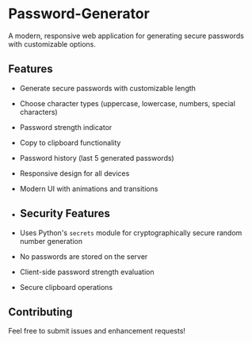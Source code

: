 # Password-Generator
A modern, responsive web application for generating secure passwords with customizable options.

## Features

- Generate secure passwords with customizable length
- Choose character types (uppercase, lowercase, numbers, special characters)
- Password strength indicator
- Copy to clipboard functionality
- Password history (last 5 generated passwords)
- Responsive design for all devices
- Modern UI with animations and transitions

- ## Security Features

- Uses Python's `secrets` module for cryptographically secure random number generation
- No passwords are stored on the server
- Client-side password strength evaluation
- Secure clipboard operations

## Contributing

Feel free to submit issues and enhancement requests! 

